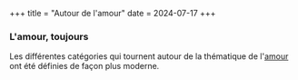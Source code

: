 +++
title = "Autour de l'amour"
date = 2024-07-17
+++
### L'amour, toujours

Les différentes catégories qui tournent autour de la thématique de l'[amour](/tags/amour) ont été définies de façon plus moderne.